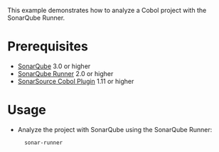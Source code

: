 This example demonstrates how to analyze a Cobol project with the SonarQube Runner.

Prerequisites
=============
* [SonarQube](http://www.sonarsource.org/downloads/) 3.0 or higher
* [SonarQube Runner](http://docs.codehaus.org/x/N4KxDQ) 2.0 or higher
* [SonarSource Cobol Plugin](http://www.sonarsource.com/products/plugins/languages/cobol/) 1.11 or higher

Usage
=====
* Analyze the project with SonarQube using the SonarQube Runner:

        sonar-runner
